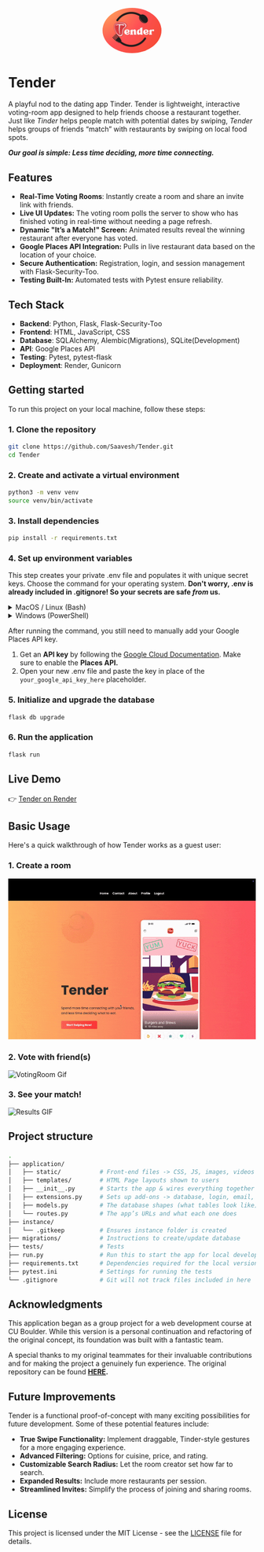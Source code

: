 <p align="center">
<img src="application/static/images/tender_logo.png" alt="Tender Logo" width="120" style="border-radius: 50%;">
</p>

# Tender

A playful nod to the dating app Tinder. Tender is lightweight, interactive voting-room app designed to help friends choose a restaurant together. Just like *Tinder* helps people match with potential dates by swiping, *Tender* helps groups of friends “match” with restaurants by swiping on local food spots. 

***Our goal is simple: Less time deciding, more time connecting.***

## Features

- **Real-Time Voting Rooms**: Instantly create a room and share an invite link with friends. 
- **Live UI Updates:** The voting room polls the server to show who has finished voting in real-time without needing a page refresh.
- **Dynamic "It’s a Match!" Screen:** Animated results reveal the winning restaurant after everyone has voted.
- **Google Places API Integration:** Pulls in live restaurant data based on the location of your choice.
- **Secure Authentication:** Registration, login, and session management with Flask-Security-Too.  
- **Testing Built-In:** Automated tests with Pytest ensure reliability.

## Tech Stack

- **Backend**: Python, Flask, Flask-Security-Too
- **Frontend**: HTML, JavaScript, CSS
- **Database**: SQLAlchemy, Alembic(Migrations), SQLite(Development)
- **API**: Google Places API
- **Testing**: Pytest, pytest-flask
- **Deployment**: Render, Gunicorn

## Getting started

To run this project on your local machine, follow these steps:

### 1. Clone the repository

```bash
git clone https://github.com/Saavesh/Tender.git
cd Tender
```

### 2. Create and activate a virtual environment

  ```bash
python3 -m venv venv
source venv/bin/activate
  ```

### 3. Install dependencies

  ```bash
  pip install -r requirements.txt
  ```

### 4. Set up environment variables

This step creates your private .env file and populates it with unique secret keys. Choose the command for your operating system. **Don't worry, .env is already included in .gitignore! So your secrets are safe *from* us.**
  
  <details>
  <summary>MacOS / Linux (Bash)</summary>
  
```bash
# This single command copies the template, generates two unique keys, and updates the file.
cp .env.example .env && \
KEY=$(python -c 'import secrets; print(secrets.token_hex(16))') && \
SALT=$(python -c 'import secrets; print(secrets.token_hex(16))') && \
sed -i '' -e "s/'a_strong_and_random_secret_key'/$KEY/" -e "s/'a_different_strong_and_random_salt'/$SALT/" .env
```

  </details>

  <details>
  <summary>Windows (PowerShell)</summary>

```bash
# This single command copies the template, generates two unique keys, and updates the file.
Copy-Item .env.example .env; (Get-Content .env) | ForEach-Object { $_ -replace "'a_strong_and_random_secret_key'", (python -c 'import secrets; print(secrets.token_hex(16))') -replace "'a_different_strong_and_random_salt'", (python -c 'import secrets; print(secrets.token_hex(16))') } | Set-Content .env
```

</details>

After running the command, you still need to manually add your Google Places API key. 

1. Get an **API key** by following the [Google Cloud Documentation](https://developers.google.com/maps/documentation/places/web-service/get-api-key). Make sure to enable the **Places API.**
2. Open your new .env file and paste the key in place of the `your_google_api_key_here` placeholder.

### 5. Initialize and upgrade the database

```bash
flask db upgrade
```

### 6. Run the application

```bash
flask run
```

## Live Demo

👉 [Tender on Render](https://tender-l253.onrender.com)

## Basic Usage

Here's a quick walkthrough of how Tender works as a guest user:

### 1. Create a room

![CreateRoom GIF](application/static/videos/create_room.gif)

### 2. Vote with friend(s)

![VotingRoom Gif](application/static/videos/voting_room.gif)

### 3. See your match!

![Results GIF](application/static/videos/results.gif)

## Project structure

```bash
.
├── application/
│   ├── static/           # Front-end files -> CSS, JS, images, videos
│   ├── templates/        # HTML Page layouts shown to users
│   ├── __init__.py       # Starts the app & wires everything together
│   ├── extensions.py     # Sets up add-ons -> database, login, email, caching
│   ├── models.py         # The database shapes (what tables look like)
│   └── routes.py         # The app’s URLs and what each one does
├── instance/
│   └── .gitkeep          # Ensures instance folder is created
├── migrations/           # Instructions to create/update database
├── tests/                # Tests
├── run.py                # Run this to start the app for local development
├── requirements.txt      # Dependencies required for the local version
├── pytest.ini            # Settings for running the tests
└── .gitignore            # Git will not track files included in here
```

## Acknowledgments

This application began as a group project for a web development course at CU Boulder. While this version is a personal continuation and refactoring of the original concept, its foundation was built with a fantastic team.

A special thanks to my original teammates for their invaluable contributions and for making the project a genuinely fun experience. The original repository can be found **[HERE](https://github.com/tylerteichmann/CSPB_3308_T6_Project.git).**

## Future Improvements

Tender is a functional proof-of-concept with many exciting possibilities for future development. Some of these potential features include:

- **True Swipe Functionality:** Implement draggable, Tinder-style gestures for a more engaging experience.
- **Advanced Filtering:** Options for cuisine, price, and rating.
- **Customizable Search Radius:** Let the room creator set how far to search.
- **Expanded Results:** Include more restaurants per session.
- **Streamlined Invites:** Simplify the process of joining and sharing rooms.
  
## License

This project is licensed under the MIT License - see the [LICENSE](LICENSE) file for details.